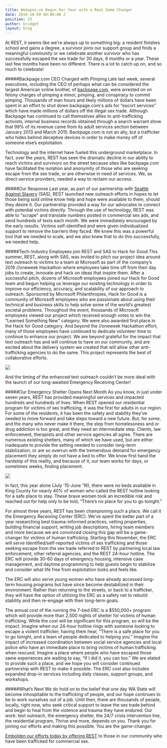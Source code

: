 ```yaml
---
title: We&apos;ve Begun Our Year with a Real Game Changer
date: 2016-10-09 00:00:00 Z
position: 23
author: bridget
layout: blog
---
```


At REST, it seems like we're always up to something big: a resident finishes school and gains a degree, a survivor joins our support group and finds a meaningful community or we celebrate another survivor who has successfully escaped the sex trade for 30 days, 6 months or a year. These last few months have been no different. There is a lot to catch up on, and so much to celebrate!

#####Backpage.com CEO Charged with Pimping
Late last week, several executives, including the CEO of perhaps what can be considered the largest American online brothel, of [backpage.com](https://oag.ca.gov/news/press-releases/attorney-general-kamala-d-harris-announces-criminal-charges-against-senior), were arrested on on felony charges of pimping a minor, pimping, and conspiracy to commit pimping. Thousands of man hours and likely millions of dollars have been spent in an effort to shut down backpage.com's ads for “escort services” which have made millions of dollars off the illegal sex trade. Although Backpage has continued to call themselves allies to anti-trafficking activists, internal business records obtained through a search warrant show that 99% of its revenue came from its adult services section between January 2013 and March 2015. Backpage.com is not an ally, but a trafficker who hides behind deceptive devices in order to make money off of someone else’s exploitation.

Technology and the internet have fueled this underground marketplace. In fact, over the years, REST has seen the dramatic decline in our ability to reach victims and survivors on the street because sites like backpage.com have facilitated the isolation and anonymity of those who are seeking escape from the sex trade, or are otherwise in need of services. We, as direct-service providers, needed a way to reclaim our access.

#####Our Response
Last year, as part of our partnership with [Seattle Against Slavery](http://www.seattleagainstslavery.org/) (SAS), REST launched new outreach efforts in hopes to let those being sold online know help and hope were available to them, should they desire it. Our partnership provided a way for our advocates to connect with potential victims directly. Through the use of technology, REST was able to "scrape" and translate numbers posted in commercial sex ads, and send hundreds of texts each month. We were immediately encouraged by the early results. Victims self-identified and were given individualized support to remove the barriers they faced. We knew this was a powerful tool that we needed to scale, and we also knew that to do this successfully, we needed help.

#####Tech-Industry Employees join REST and SAS to Hack for Good
This summer, REST, along with SAS, was invited to pitch our project idea around text outreach to victims to a team at Microsoft as part of the company’s 2016 //oneweek Hackathon where employees take time off from their day jobs to create, innovate and hack on ideas that inspire them. After a successful pitch, dozens of Microsoft employees joined our Hack for Good team and begun helping us leverage our existing technology in order to improve our efficiency, accuracy, and scalability of our approach to outreach. Sponsored by Microsoft Philanthropies, Hack for Good is a community of Microsoft employees who are passionate about using their technical and business skills to help solve some of the world’s greatest societal problems. Throughout the event, thousands of Microsoft employees viewed our project which received enough votes to win the “Learned Something New” category. We were also awarded first place in the Hack for Good category. And beyond the //oneweek Hackathon effort, many of those employees have continued to dedicate volunteer time to continue to enhance our project. We are beyond grateful for the impact that text outreach has and will continue to have on our community, and are excited about the delivery system we created that will allow other anti-trafficking agencies to do the same. This project represents the best of collaborative efforts.

![](http://iwantrest.com/uploads/Screen-Shot-2016-10-10-at-11.47.05-PM.png)

And the timing of the enhanced text outreach couldn’t be more ideal with the launch of our long-awaited Emergency Receiving Center!

#####Our Emergency Shelter Opens Next Month
As you know, in just under seven years, REST has provided meaningful services and impacted hundreds and hundreds of lives. When REST opened our residential program for victims of sex trafficking, it was the first for adults in our region. For some of the residents, it has been the safety and stability they’ve needed to move forward and take steps toward a new future. But, for some, and the many who never make it there, the step from homelessness and or drug addiction is too great, and they need an intermediate step. Clients, law enforcement, therapists and other service agencies all agree. There are numerous existing shelters, many of which we have used, but are either inadequate to provide the setting needed to consider long-term stabilization, or are so overrun with the tremendous demand for emergency placement they simply do not have a bed to offer. We know first hand the hardship of this reality, and because of it, our team works for days, or sometimes weeks, finding placement.


![](http://iwantrest.com/uploads/Screen-Shot-2016-10-11-at-12.09.24-AM.png)

In fact, this year alone (July ’15-June ’16), there were no beds available in King County for nearly 40% of women who called the REST hotline looking for a safe place to stay. These brave women took an incredible risk and reached out for help only to be told, “There’s no place for you to go tonight.”

For almost three years, REST has been championing such a place. We call it the Emergency Receiving Center (ERC). We’ve spent the better part of a year researching best trauma-informed practices, vetting properties, building financial support, writing job descriptions, hiring team members and more because we are convinced closing this gap will be a game-changer for victims of human trafficking.
Starting this November, the ERC will serve identified/self-reported victims of sex trafficking and those seeking escape from the sex trade referred to REST by partnering local law enforcement, other referral agencies, and the REST 24-hour hotline. The ERC will provide 30-60 days of emergency housing, intensive case management, and daytime programming to help guests begin to stabilize and consider what life free from exploitation looks and feels like.

The ERC will also serve young women who have already accessed long-term housing programs but have since become destabilized in their environment. Rather than returning to the streets, or back to a trafficker, they will have the option of utilizing the ERC as a safety net to rebuild stability and then re-engage with their long-term goals.

The annual cost of the running the 7-bed ERC is a $550,000+ program which will provide more than 2,500 nights of shelter for victims of human trafficking. While the cost will be significant for this program, so will be the impact. Imagine when our 24-hour hotline rings with someone looking to escape a violent trafficker, having them hear, “There is a safe place for you to go tonight, and a team of people dedicated to helping you.” Imagine the impact of increased coordination between social service agencies and local police who have an immediate place to bring victims of human trafficking when rescued. Imagine a place where people who have escaped those same experiences are waiting to say, “If I did it, you can too.” We are elated to provide such a place, and we hope you will consider continued partnership with REST to make it possible. The ERC cost also includes expanded drop-in services including daily classes, support groups, and workshops.

#####What’s Next
We do hold on to the belief that one day WA State will become inhospitable to the trafficking of people, and our hope continues to be to work ourselves out of a job. Until then, there are thousands of people, locally, right now, who seek critical support to leave the sex trade behind and begin to heal from the violence and trauma they have endured. Our work: text outreach, the emergency shelter, the 24/7 crisis intervention line, the residential program, Thrive and more, depends on you. Thank you for joining our efforts and making this possible. You are the game-changer.

[Embolden our efforts today by offering REST](www.iwantrest.com/give) to those in our community who have been trafficked for commercial sex.